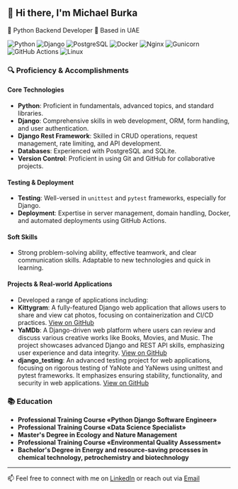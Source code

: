 ## 👋 Hi there, I'm Michael Burka

🐍 Python Backend Developer 📍 Based in UAE

![Python](https://img.shields.io/badge/-Python-3776AB?style=flat-square&logo=Python)
![Django](https://img.shields.io/badge/-Django-092E20?style=flat-square&logo=Django)
![PostgreSQL](https://img.shields.io/badge/-PostgreSQL-336791?style=flat-square&logo=postgresql)
![Docker](https://img.shields.io/badge/-Docker-2496ED?style=flat-square&logo=docker)
![Nginx](https://img.shields.io/badge/-Nginx-009639?style=flat-square&logo=nginx)
![Gunicorn](https://img.shields.io/badge/-Gunicorn-00AA00?style=flat-square&logo=gunicorn)
![GitHub Actions](https://img.shields.io/badge/-GitHub_Actions-2088FF?style=flat-square&logo=github-actions)
![Linux](https://img.shields.io/badge/-Linux-FCC624?style=flat-square&logo=linux)


### 🔍 Proficiency & Accomplishments

#### Core Technologies
- **Python**: Proficient in fundamentals, advanced topics, and standard libraries.
- **Django**: Comprehensive skills in web development, ORM, form handling, and user authentication.
- **Django Rest Framework**: Skilled in CRUD operations, request management, rate limiting, and API development.
- **Databases**: Experienced with PostgreSQL and SQLite.
- **Version Control**: Proficient in using Git and GitHub for collaborative projects.

#### Testing & Deployment
- **Testing**: Well-versed in `unittest` and `pytest` frameworks, especially for Django.
- **Deployment**: Expertise in server management, domain handling, Docker, and automated deployments using GitHub Actions.

#### Soft Skills
- Strong problem-solving ability, effective teamwork, and clear communication skills. Adaptable to new technologies and quick in learning.

#### Projects & Real-world Applications
- Developed a range of applications including:
 - **Kittygram**: A fully-featured Django web application that allows users to share and view cat photos, focusing on containerization and CI/CD practices. [View on GitHub](https://github.com/Michael-Burka/kittygram_final)
 - **YaMDb**: A Django-driven web platform where users can review and discuss various creative works like Books, Movies, and Music. The project showcases advanced Django and REST API skills, emphasizing user experience and data integrity. [View on GitHub](https://github.com/Michael-Burka/api_yamdb)
  - **django_testing**: An advanced testing project for web applications, focusing on rigorous testing of YaNote and YaNews using unittest and pytest frameworks. It emphasizes ensuring stability, functionality, and security in web applications. [View on GitHub](https://github.com/Michael-Burka/django_testing)
    
### 📚 Education

- **Professional Training Course «Python Django Software Engineer»**
- **Professional Training Course «Data Science Specialist»** 
- **Master's Degree in Ecology and Nature Management**
- **Professional Training Course «Environmental Quality Assessment»**
- **Bachelor's Degree in Energy and resource-saving processes in chemical technology, petrochemistry and biotechnology**

---

📫 Feel free to connect with me on [LinkedIn](https://www.linkedin.com/in/michael-burka-485832251/) or reach out via [Email](mailto:contact@michaelburka.com)

